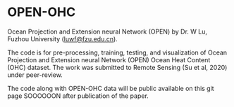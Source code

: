 # OPEN-OHC
Ocean Projection and Extension neural Network (OPEN) by Dr. W Lu, Fuzhou University (luwf@fzu.edu.cn).

The code is for pre-processing, training, testing, and visualization of Ocean Projection and Extension neural Network (OPEN) Ocean Heat Content (OHC) dataset.
The work was submitted to Remote Sensing (Su et al, 2020) under peer-review.

The code along with OPEN-OHC data will be public available on this git page SOOOOOON after publication of the paper.
